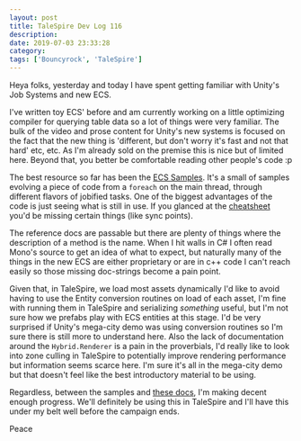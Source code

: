 ```yaml
---
layout: post
title: TaleSpire Dev Log 116
description:
date: 2019-07-03 23:33:28
category:
tags: ['Bouncyrock', 'TaleSpire']
---
```


Heya folks, yesterday and today I have spent getting familiar with Unity's Job Systems and new ECS.

I've written toy ECS' before and am currently working on a little optimizing compiler for querying table data so a lot of things were very familiar. The bulk of the video and prose content for Unity's new systems is focused on the fact that the new thing is 'different, but don't worry it's fast and not that hard' etc, etc. As I'm already sold on the premise this is nice but of limited here. Beyond that, you better be comfortable reading other people's code :p

The best resource so far has been the [ECS Samples](https://github.com/Unity-Technologies/EntityComponentSystemSamples). It's a small of samples evolving a piece of code from a `foreach` on the main thread, through different flavors of jobified tasks. One of the biggest advantages of the code is just seeing what is still in use. If you glanced at the [cheatsheet](https://github.com/Unity-Technologies/EntityComponentSystemSamples/blob/master/Documentation%7E/cheatsheet.md) you'd be missing certain things (like sync points).

The reference docs are passable but there are plenty of things where the description of a method is the name. When I hit walls in C# I often read Mono's source to get an idea of what to expect, but naturally many of the things in the new ECS are either proprietary or are in c++ code I can't reach easily so those missing doc-strings become a pain point.

Given that, in TaleSpire, we load most assets dynamically I'd like to avoid having to use the Entity conversion routines on load of each asset, I'm fine with running them in TaleSpire and serializing *something* useful, but I'm not sure how we prefabs play with ECS entities at this stage. I'd be very surprised if Unity's mega-city demo was using conversion routines so I'm sure there is still more to understand here. Also the lack of documentation around the `Hybrid.Renderer` is a pain in the proverbials, I'd really like to look into zone culling in TaleSpire to potentially improve rendering performance but information seems scarce here. I'm sure it's all in the mega-city demo but that doesn't feel like the best introductory material to be using.

Regardless, between the samples and [these docs](https://docs.unity3d.com/Packages/com.unity.entities@0.0/manual/ecs_entities.html), I'm making decent enough progress. We'll definitely be using this in TaleSpire and I'll have this under my belt well before the campaign ends.

Peace
